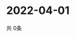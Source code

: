 # 2022-04-01
  共 0条

  <!-- BEGIN -->
  <!-- 最后更新时间Fri Apr 01 2022 19:02:42 GMT+0000 (Coordinated Universal Time) -->
  
  <!-- END -->
  
  